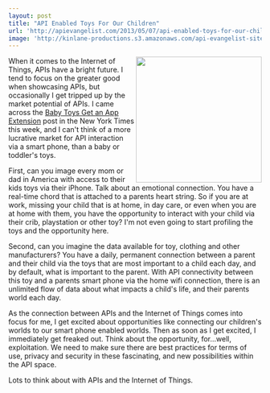 ```yaml
---
layout: post
title: "API Enabled Toys For Our Children"
url: 'http://apievangelist.com/2013/05/07/api-enabled-toys-for-our-children/'
image: 'http://kinlane-productions.s3.amazonaws.com/api-evangelist-site/blog/fisher-price-internet-enabled-device.png'
---
```


[<img class="c1" src="https://s3.amazonaws.com/kinlane-productions/api-evangelist/fisher-price/fisher-price-internet-enabled-device.png" alt="" width="250" align="right" />][1]

When it comes to the Internet of Things, APIs have a bright future. I tend to focus on the greater good when showcasing APIs, but occasionally I get tripped up by the market potential of APIs. I came across the [Baby Toys Get an App Extension][2] post in the New York Times this week, and I can't think of a more lucrative market for API interaction via a smart phone, than a baby or toddler's toys.

First, can you image every mom or dad in America with access to their kids toys via their iPhone. Talk about an emotional connection. You have a real-time chord that is attached to a parents heart string. So if you are at work, missing your child that is at home, in day care, or even when you are at home with them, you have the opportunity to interact with your child via their crib, playstation or other toy? I'm not even going to start profiling the toys and the opportunity here.

Second, can you imagine the data available for toy, clothing and other manufacturers? You have a daily, permanent connection between a parent and their child via the toys that are most important to a child each day, and by default, what is important to the parent. With API connectivity between this toy and a parents smart phone via the home wifi connection, there is an unlimited flow of data about what impacts a child's life, and their parents world each day.

As the connection between APIs and the Internet of Things comes into focus for me, I get excited about opportunities like connecting our children's worlds to our smart phone enabled worlds. Then as soon as I get excited, I immediately get freaked out. Think about the opportunity, for…well, exploitation. We need to make sure there are best practices for terms of use, privacy and security in these fascinating, and new possibilities within the API space.

Lots to think about with APIs and the Internet of Things.

   [1]: http://www.fisher-price.com/en_US/products/69586
   [2]: http://gadgetwise.blogs.nytimes.com/2013/05/01/baby-toys-get-an-app-extension/
